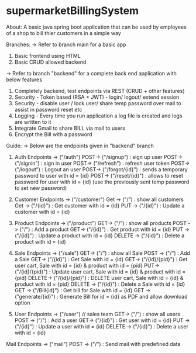 # supermarketBillingSystem
 

About: 
A basic java spring boot application that can be used by employees of a shop to bill thier customers in a simple way

Branches:
-> Refer to branch main for a basic app
1. Basic frontend using HTML
2. Basic CRUD allowed backend

-> Refer to branch "backend" for a complete back end application with below features
1. Completely backend, test endpoints via REST (CRUD + other features)
2. Security - Token based (RSA + JWT) - login/ logout/ extend session
3. Security - disable user / lock user/ share temp password over mail to assist in password reset etc
4. Logging - Every time you run application a log file is created and logs are written to it
5. Integrate Gmail to share BILL via mail to users
6. Encrypt the Bill with a password

Guide: 
-> Below are the endpoints given in "backend" branch

1. Auth Endpoints → ("/auth")
POST-> ("/signup”) : sign up user
POST-> ("/signin") : sign in user
POST-> ("/refresh") : refresh user token
POST-> ("/logout”) : Logout an user
POST-> ("/forgot/{id}") : sends a temporary password to user with id = {id} 
POST-> ("/reset/{id}") : allows to reset password for user with id = {id} (use the previously sent temp password to set new password)

2. Customer Endpoints → ("/customer")
Get -> ("/”) : show all customers
Get -> ("/{id}") : Get customer with id = {id}
PUT -> ("/{id}") : Update a customer with id = {id}

3. Product Endpoints → ("/product")
GET-> ("/”) : show all products
POST -> ("/") : Add a product
GET-> ("/{id}") : Get product with id = {id}
PUT -> ("/{id}") : Update a product with id = {id}
DELETE -> ("/{id}") : Delete a product with id = {id}

4. Sale Endpoints → ("/sale")
GET-> ("/”) : show all Sale
POST -> ("/") : Add a Sale
GET-> ("/{id}") : Get Sale with id = {id}
GET-> ("/{id}/{pid}") : Get user cart, Sale with id = {id} & product with id = {pid}
PUT-> ("/{id}/{pid}") : Update user cart, Sale with id = {id} & product with id = {pid}
DELETE-> ("/{id}/{pid}") : DELETE user cart, Sale with id = {id} & product with id = {pid}
DELETE -> ("/{id}") : Delete a Sale with id = {id}
GET -> ("/Bill{id}") : Get bill for Sale with id = {id}
GET -> ("generate/{id}") : Generate Bill for id = {id} as PDF and allow download option

5. User Endpoints → ("/user") // sales team
GET-> ("/”) : show all users
POST -> ("/") : Add a user
GET-> ("/{id}") : Get user with id = {id}
PUT -> ("/{id}") : Update a user with id = {id}
DELETE -> ("/{id}") : Delete a user with id = {id}

Mail Endpoints -> ("mail")
POST -> ("/") : Send mail with predefined data
